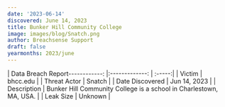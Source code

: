 ```yaml
---
date: '2023-06-14'
discovered: June 14, 2023
title: Bunker Hill Community College
image: images/blog/Snatch.png
author: Breachsense Support
draft: false
yearmonths: 2023/june
---
```


| Data Breach Report------------:     |:-------------:    | :-----:|
| Victim      | bhcc.edu      | 
| Threat Actor      | Snatch      | 
| Date Discovered      | Jun 14, 2023      | 
| Description      | Bunker Hill Community College is a school in Charlestown, MA, USA.      | 
| Leak Size      | Unknown      | 

